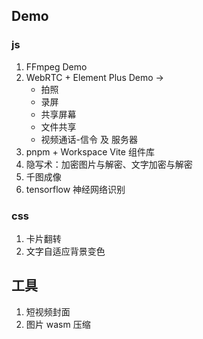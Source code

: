 ## Demo

### js

1. FFmpeg Demo
2. WebRTC + Element Plus Demo ->
   - 拍照
   - 录屏
   - 共享屏幕
   - 文件共享
   - 视频通话-信令 及 服务器
3. pnpm + Workspace Vite 组件库
4. 隐写术：加密图片与解密、文字加密与解密
5. 千图成像
6. tensorflow 神经网络识别

### css

1. 卡片翻转
2. 文字自适应背景变色

## 工具

1. 短视频封面
2. 图片 wasm 压缩
